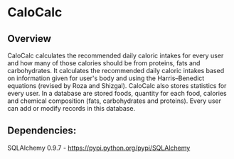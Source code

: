 CaloCalc
========

Overview 
-------

CaloCalc calculates the recommended daily caloric intakes for every user and how many of those calories should be from proteins, fats and carbohydrates. It calculates the recommended daily caloric intakes based on information given for user's body and using the Harris–Benedict equations (revised by Roza and Shizgal). CaloCalc also stores statistics for every user. 
In a database are stored foods, quantity for each food, calories and chemical composition (fats, carbohydrates and proteins). Every user can add or modify records in this database.

Dependencies:
-------
SQLAlchemy 0.9.7 - https://pypi.python.org/pypi/SQLAlchemy
